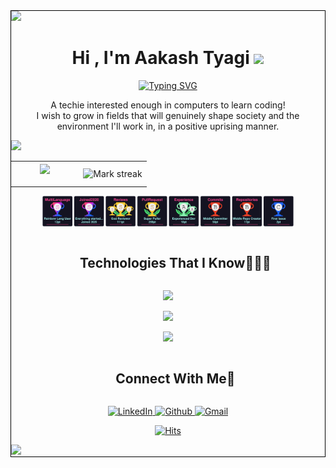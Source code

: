 <div style="border:1px solid black;">
  
<!--horizontal divider(gradiant)-->
<img src="https://user-images.githubusercontent.com/73097560/115834477-dbab4500-a447-11eb-908a-139a6edaec5c.gif">


<h1 align="center"><b>Hi , I'm Aakash Tyagi </b><img src="https://media.giphy.com/media/hvRJCLFzcasrR4ia7z/giphy.gif" width="35"></h1>
<!--  -->
<p align="center">
<a href="https://git.io/typing-svg"><img src="https://readme-typing-svg.demolab.com?font=Fira+Code&duration=4000&pause=2000&color=fe438e&center=true&random=false&width=435&lines=Senior+Software+Engineer+at+Kickdrum;Full+Stack+%26+AI+Engineering;Google+Summer+of+Code+Contributor;Active+Learner+%26+Researcher;Looking+forward+to+new+opportunities" alt="Typing SVG" /></a>
</p>

<p align="center"> A techie interested enough in computers to learn coding! <br>  I wish to grow in fields that will genuinely shape society and the environment I'll work in, in a positive uprising manner. </p>

<!--horizontal divider(gradiant)-->
<img src="https://user-images.githubusercontent.com/73097560/115834477-dbab4500-a447-11eb-908a-139a6edaec5c.gif">


<!--- stats (start) -->
<p align="center">
  <!--- stats (start) -->
<table align="center">
<tr border="none">
<td width="50%" align="center">
  
  <img  align="center"  src="https://github-readme-stats-flax-tau-98.vercel.app/api?username=aakash232&theme=radical&show_icons=true&count_private=true&show=reviews,prs_merged,prs_merged_percentage" />
  <br></br>
</td>

<td width="50%" align="center">
 <img  title="🔥 Get streak stats for your profile at git.io/streak-stats" alt="Mark streak" src="https://github-readme-streak-stats-umber-eight.vercel.app/?user=aakash232&theme=radical&hide_border=false" /> 
</tr>
</table>
<!--- stats (end) -->

<!--- trophy (start) -->
<div align=center>
  <img src="https://github.com/aakash232/github-profile-trophy/blob/master/assets/trophy.svg" width="80%" />
</div>
<!--- trophy (end) -->


</p>        
<!--- stats (end) -->

<!--h1 without bottom border-->
<div id="user-content-toc">
  <ul align="center">
    <summary><h2 style="display: inline-block">Technologies That I Know👨🏻‍💻</h2></summary>
  </ul>
</div>

<!--tech stack icons-->
<p align="center">
  <a href="https://skillicons.dev">
    <img src="https://skillicons.dev/icons?i=c,cpp,java,js,ts,py,kotlin,html,css&perline=14" />
  </a>
</p>

<p align="center">
  <a href="https://skillicons.dev">
    <img src="https://skillicons.dev/icons?i=spring,npm,nodejs,react,nestjs,express,mysql,postgres,redis,dynamodb,terraform,firebase,graphql&perline=14" />
  </a>
</p>

<p align="center">
  <a href="https://skillicons.dev">
    <img src="https://skillicons.dev/icons?i=aws,androidstudio,docker,maven,gradle,git,github,figma,ai,cypress,ps&perline=20" />
  </a>
</p>

<!-- Connect with me -->
<!--h2 without bottom border-->
<div id="user-content-toc">
  <ul align="center">
    <summary><h2 style="display: inline-block">Connect With Me🤝</h2></summary>
  </ul>
</div>

<!--icons and links-->
<p align="center">
  <a href="https://www.linkedin.com/in/aakash232" target="_blank">
    <img src="https://img.shields.io/badge/LinkedIn-0077B5?style=for-the-badge&logo=linkedin&logoColor=white" alt="LinkedIn">
  </a>
  <a href="https://github.com/aakash232">
    <img src="https://img.shields.io/badge/GitHub-100000?style=for-the-badge&logo=github&logoColor=white" alt="Github">
  </a>
  <a href="mailto:aakashtyagi232@gmail.com" target="_blank">
    <img src="https://img.shields.io/badge/Gmail-D14836?style=for-the-badge&logo=gmail&logoColor=white" alt="Gmail">
  </a>
</p>

<!--profile visit count-->
<div align="center">

[![Hits](https://hits.seeyoufarm.com/api/count/incr/badge.svg?url=https%3A%2F%2Fwww.github.com%2Faakash232&count_bg=%23D133EF&title_bg=%23555555&icon=&icon_color=%23E7E7E7&title=Visitors&edge_flat=false)](https://hits.seeyoufarm.com)
 
</div>


<!--horizontal divider(gradiant)-->
<img src="https://user-images.githubusercontent.com/73097560/115834477-dbab4500-a447-11eb-908a-139a6edaec5c.gif">


</div>
